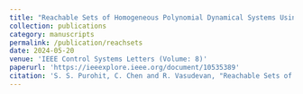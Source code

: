 ```yaml
---
title: "Reachable Sets of Homogeneous Polynomial Dynamical Systems Using Exact Solutions"
collection: publications
category: manuscripts
permalink: /publication/reachsets
date: 2024-05-20
venue: 'IEEE Control Systems Letters (Volume: 8)'
paperurl: 'https://ieeexplore.ieee.org/document/10535389'
citation: 'S. S. Purohit, C. Chen and R. Vasudevan, "Reachable Sets of Homogeneous Polynomial Dynamical Systems Using Exact Solutions," in IEEE Control Systems Letters, vol. 8, pp. 742-747, 2024, doi: 10.1109/LCSYS.2024.3403468.'
---
```

